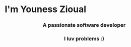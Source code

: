<h1>I'm Youness Zioual</h1>
<h3 align="center">A passionate software developer</h3>
<h3 align="center">I luv problems :)</h3>

<br/>

